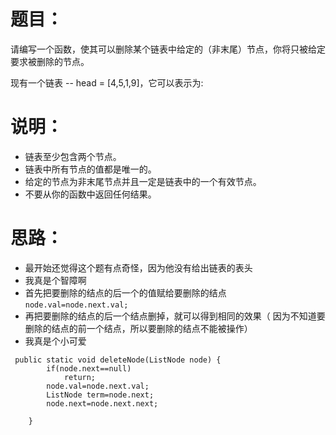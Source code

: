# 题目：
请编写一个函数，使其可以删除某个链表中给定的（非末尾）节点，你将只被给定要求被删除的节点。

现有一个链表 -- head = [4,5,1,9]，它可以表示为:

# 说明：
* 链表至少包含两个节点。
* 链表中所有节点的值都是唯一的。
* 给定的节点为非末尾节点并且一定是链表中的一个有效节点。
* 不要从你的函数中返回任何结果。

# 思路：
* 最开始还觉得这个题有点奇怪，因为他没有给出链表的表头
* 我真是个智障啊
* 首先把要删除的结点的后一个的值赋给要删除的结点`node.val=node.next.val;`
* 再把要删除的结点的后一个结点删掉，就可以得到相同的效果（ 因为不知道要删除的结点的前一个结点，所以要删除的结点不能被操作）
* 我真是个小可爱

```
 public static void deleteNode(ListNode node) {
        if(node.next==null)
            return;
        node.val=node.next.val;
        ListNode term=node.next;
        node.next=node.next.next;

    }
```